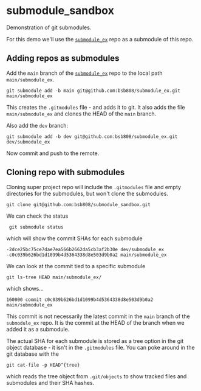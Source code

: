 # submodule_sandbox

Demonstration of git submodules.

For this demo we'll use the [`submodule_ex`](https://github.com/bsb808/submodule_ex) repo as a submodule of this repo.

## Adding repos as submodules

Add the `main` branch of the [`submodule_ex`](https://github.com/bsb808/submodule_ex) repo to the local path `main/submodule_ex`.

```
git submodule add -b main git@github.com:bsb808/submodule_ex.git main/submodule_ex
```

This creates the `.gitmodules` file - and adds it to git.  It also adds the file `main/submodule_ex` and clones the HEAD of the `main` branch.

Also add the `dev` branch:
```
git submodule add -b dev git@github.com:bsb808/submodule_ex.git dev/submodule_ex
```

Now commit and push to the remote.


## Cloning repo with submodules

Cloning super project repo will include the `.gitmodules` file and empty directories for the submodules, but won't clone the submodules.

```
git clone git@github.com:bsb808/submodule_sandbox.git
```

We can check the status
```
 git submodule status
```
which will show the commit SHAs for each submodule
```
-2dce25bc75ce7dae7ea566b2662da5cb3af2b30e dev/submodule_ex
-c0c039b626bd1d1099b4d5364338d8e503d9b0a2 main/submodule_ex
```

We can look at the commit tied to a specific submodule
```
git ls-tree HEAD main/submodule_ex/
```
which shows...
```
160000 commit c0c039b626bd1d1099b4d5364338d8e503d9b0a2	main/submodule_ex
```

This commit is not necessarily the latest commit in the `main` branch of the `submodule_ex` repo.  It is the commit at the HEAD of the branch when we added it as a submodule.

The actual SHA for each submodule is stored as a tree option in the git object database - it isn't in the `.gitmodules` file.   You can poke around in the git database with the 
```
git cat-file -p HEAD^{tree}
```
which reads the tree object from `.git/objects` to show tracked files and submodules and their SHA hashes.